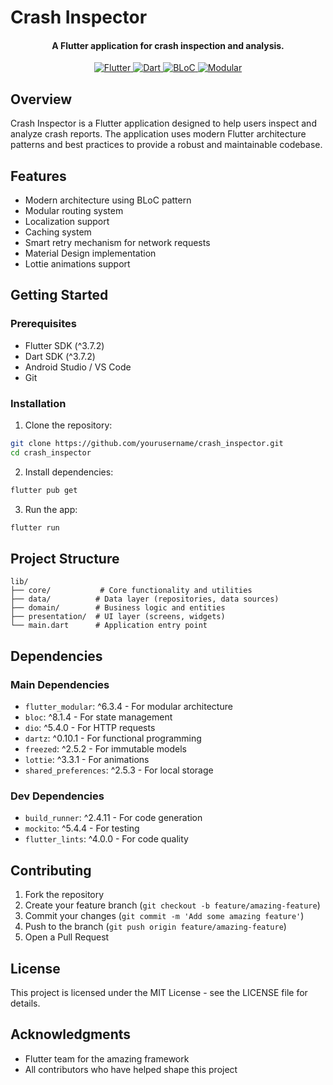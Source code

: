 # Crash Inspector

<h4 align="center">A Flutter application for crash inspection and analysis.</h4>

<p align="center">
  <a href="https://flutter.dev/">
    <img src="https://img.shields.io/badge/Flutter-3.7+-blue.svg" alt="Flutter">
  </a>
  <a href="https://dart.dev/">
    <img src="https://img.shields.io/badge/Dart-3.7+-blue.svg" alt="Dart">
  </a>
  <a href="https://pub.dev/packages/bloc">
    <img src="https://img.shields.io/badge/State_Management-BLoC-purple.svg" alt="BLoC">
  </a>
  <a href="https://pub.dev/packages/flutter_modular">
    <img src="https://img.shields.io/badge/Architecture-Modular-green.svg" alt="Modular">
  </a>
</p>

## Overview

Crash Inspector is a Flutter application designed to help users inspect and analyze crash reports. The application uses modern Flutter architecture patterns and best practices to provide a robust and maintainable codebase.

## Features

- Modern architecture using BLoC pattern
- Modular routing system
- Localization support
- Caching system
- Smart retry mechanism for network requests
- Material Design implementation
- Lottie animations support

## Getting Started

### Prerequisites

- Flutter SDK (^3.7.2)
- Dart SDK (^3.7.2)
- Android Studio / VS Code
- Git

### Installation

1. Clone the repository:
```bash
git clone https://github.com/yourusername/crash_inspector.git
cd crash_inspector
```

2. Install dependencies:
```bash
flutter pub get
```

3. Run the app:
```bash
flutter run
```

## Project Structure

```
lib/
├── core/           # Core functionality and utilities
├── data/          # Data layer (repositories, data sources)
├── domain/        # Business logic and entities
├── presentation/  # UI layer (screens, widgets)
└── main.dart      # Application entry point
```

## Dependencies

### Main Dependencies
- `flutter_modular`: ^6.3.4 - For modular architecture
- `bloc`: ^8.1.4 - For state management
- `dio`: ^5.4.0 - For HTTP requests
- `dartz`: ^0.10.1 - For functional programming
- `freezed`: ^2.5.2 - For immutable models
- `lottie`: ^3.3.1 - For animations
- `shared_preferences`: ^2.5.3 - For local storage

### Dev Dependencies
- `build_runner`: ^2.4.11 - For code generation
- `mockito`: ^5.4.4 - For testing
- `flutter_lints`: ^4.0.0 - For code quality

## Contributing

1. Fork the repository
2. Create your feature branch (`git checkout -b feature/amazing-feature`)
3. Commit your changes (`git commit -m 'Add some amazing feature'`)
4. Push to the branch (`git push origin feature/amazing-feature`)
5. Open a Pull Request

## License

This project is licensed under the MIT License - see the LICENSE file for details.

## Acknowledgments

- Flutter team for the amazing framework
- All contributors who have helped shape this project

